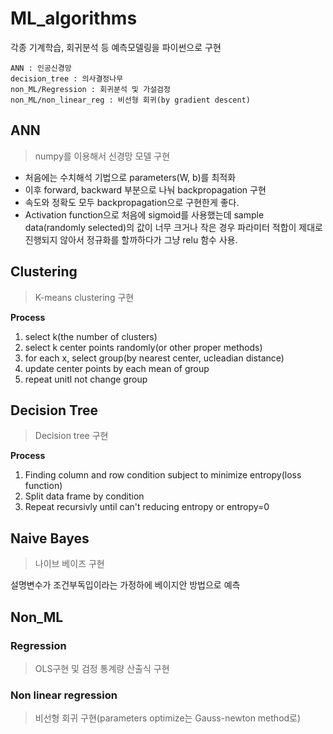 # ML_algorithms
각종 기계학습, 회귀분석 등 예측모델링을 파이썬으로 구현

```
ANN : 인공신경망
decision_tree : 의사결정나무
non_ML/Regression : 회귀분석 및 가설검정
non_ML/non_linear_reg : 비선형 회귀(by gradient descent)
```

## ANN

> numpy를 이용해서 신경망 모델 구현

- 처음에는 수치해석 기법으로 parameters(W, b)를 최적화
- 이후 forward, backward 부분으로 나눠 backpropagation 구현
- 속도와 정확도 모두 backpropagation으로 구현한게 좋다.
- Activation function으로 처음에 sigmoid를 사용했는데 sample data(randomly selected)의 값이 너무 크거나 작은 경우 파라미터 적합이 제대로 진행되지 않아서 정규화를 할까하다가 그냥 relu 함수 사용.  



## Clustering

> K-means clustering 구현

**Process**

1. select k(the number of clusters)
2. select k center points randomly(or other proper methods)
3. for each x, select group(by nearest center, ucleadian distance)
4. update center points by each mean of group
5. repeat unitl not change group



## Decision Tree

> Decision tree 구현

**Process**

1. Finding column and row condition subject to minimize entropy(loss function)
2. Split data frame by condition
3. Repeat recursivly until can't reducing entropy or entropy=0

## Naive Bayes

> 나이브 베이즈 구현

설명변수가 조건부독입이라는 가정하에 베이지안 방법으로 예측



## Non_ML

### Regression

> OLS구현 및 검정 통계량 산출식 구현

### Non linear regression

> 비선형 회귀 구현(parameters optimize는 Gauss-newton method로)

